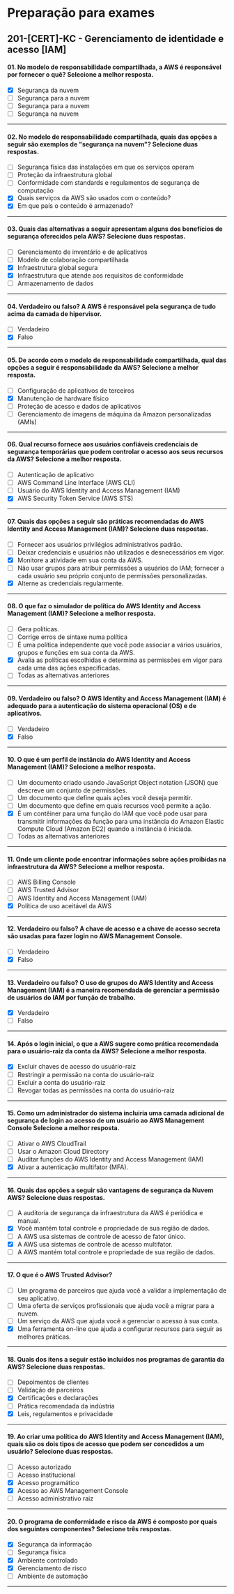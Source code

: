 # Preparação para exames

## 201-[CERT]-KC - Gerenciamento de identidade e acesso [IAM]

#### 01. No modelo de responsabilidade compartilhada, a AWS é responsável por fornecer o quê? Selecione a melhor resposta.
- [x] Segurança da nuvem
- [ ] Segurança para a nuvem
- [ ] Segurança para a  nuvem
- [ ] Segurança na nuvem

***

#### 02. No modelo de responsabilidade compartilhada, quais das opções a seguir são exemplos de "segurança na nuvem"? Selecione duas respostas.
- [ ] Segurança física das instalações em que os serviços operam
- [ ] Proteção da infraestrutura global
- [ ] Conformidade com standards e regulamentos de segurança de computação
- [x] Quais serviços da AWS são usados com o conteúdo?
- [x] Em que país o conteúdo é armazenado?
 
***

#### 03. Quais das alternativas a seguir apresentam alguns dos benefícios de segurança oferecidos pela AWS? Selecione duas respostas.
- [ ] Gerenciamento de inventário e de aplicativos
- [ ] Modelo de colaboração compartilhada
- [x] Infraestrutura global segura
- [x] Infraestrutura que atende aos requisitos de conformidade
- [ ] Armazenamento de dados

***

#### 04. Verdadeiro ou falso? A AWS é responsável pela segurança de tudo acima da camada de hipervisor.
- [ ] Verdadeiro
- [x] Falso

***

#### 05. De acordo com o modelo de responsabilidade compartilhada, qual das opções a seguir é responsabilidade da AWS? Selecione a melhor resposta.
- [ ] Configuração de aplicativos de terceiros
- [x] Manutenção de hardware físico
- [ ] Proteção de acesso e dados de aplicativos
- [ ] Gerenciamento de imagens de máquina da Amazon personalizadas (AMIs)

***

#### 06. Qual recurso fornece aos usuários confiáveis credenciais de segurança temporárias que podem controlar o acesso aos seus recursos da AWS? Selecione a melhor resposta.
- [ ] Autenticação de aplicativo
- [ ] AWS Command Line Interface (AWS CLI)
- [ ] Usuário do AWS Identity and Access Management (IAM)
- [x] AWS Security Token Service (AWS STS)

***

#### 07. Quais das opções a seguir são práticas recomendadas do AWS Identity and Access Management (IAM)? Selecione duas respostas.
- [ ] Fornecer aos usuários privilégios administrativos padrão.
- [ ] Deixar credenciais e usuários não utilizados e desnecessários em vigor.
- [x] Monitore a atividade em sua conta da AWS.
- [ ] Não usar grupos para atribuir permissões a usuários do IAM; fornecer a cada usuário seu próprio conjunto de permissões personalizadas.
- [x] Alterne as credenciais regularmente.

***

#### 08. O que faz o simulador de política do AWS Identity and Access Management (IAM)? Selecione a melhor resposta.
- [ ] Gera políticas.
- [ ] Corrige erros de sintaxe numa política
- [ ] É uma política independente que você pode associar a vários usuários, grupos e funções em sua conta da AWS.
- [x] Avalia as políticas escolhidas e determina as permissões em vigor para cada uma das ações especificadas.
- [ ] Todas as alternativas anteriores

***

#### 09. Verdadeiro ou falso? O AWS Identity and Access Management (IAM) é adequado para a autenticação do sistema operacional (OS) e de aplicativos.
- [ ] Verdadeiro
- [x] Falso

***

#### 10. O que é um perfil de instância do AWS Identity and Access Management (IAM)? Selecione a melhor resposta.
- [ ] Um documento criado usando JavaScript Object notation (JSON) que descreve um conjunto de permissões.
- [ ] Um documento que define quais ações você deseja permitir.
- [ ] Um documento que define em quais recursos você permite a ação.
- [x] É um contêiner para uma função do IAM que você pode usar para transmitir informações da função para uma instância do Amazon Elastic Compute Cloud (Amazon EC2) quando a instância é iniciada.
- [ ] Todas as alternativas anteriores

***

#### 11. Onde um cliente pode encontrar informações sobre ações proibidas na infraestrutura da AWS? Selecione a melhor resposta.
- [ ] AWS Billing Console
- [ ] AWS Trusted Advisor
- [ ] AWS Identity and Access Management (IAM)
- [x] Política de uso aceitável da AWS

***

#### 12. Verdadeiro ou falso? A chave de acesso e a chave de acesso secreta são usadas para fazer login no AWS Management Console.
- [ ] Verdadeiro
- [x] Falso
 
***

#### 13. Verdadeiro ou falso? O uso de grupos do AWS Identity and Access Management (IAM) é a maneira recomendada de gerenciar a permissão de usuários do IAM por função de trabalho.
- [x] Verdadeiro
- [ ] Falso

***

#### 14. Após o login inicial, o que a AWS sugere como prática recomendada para o usuário-raiz da conta da AWS? Selecione a melhor resposta.
- [x] Excluir chaves de acesso do usuário-raiz
- [ ] Restringir a permissão na conta do usuário-raiz
- [ ] Excluir a conta do usuário-raiz
- [ ] Revogar todas as permissões na conta do usuário-raiz

***

#### 15. Como um administrador do sistema incluiria uma camada adicional de segurança de login ao acesso de um usuário ao AWS Management Console Selecione a melhor resposta.
- [ ] Ativar o AWS CloudTrail
- [ ] Usar o Amazon Cloud Directory
- [ ] Auditar funções do AWS Identity and Access Management (IAM)
- [x] Ativar a autenticação multifator (MFA).

***

#### 16. Quais das opções a seguir são vantagens de segurança da Nuvem AWS? Selecione duas respostas.
- [ ] A auditoria de segurança da infraestrutura da AWS é periódica e manual.
- [x] Você mantém total controle e propriedade de sua região de dados.
- [ ] A AWS usa sistemas de controle de acesso de fator único.
- [x] A AWS usa sistemas de controle de acesso multifator.
- [ ] A AWS mantém total controle e propriedade de sua região de dados.

***

#### 17. O que é o AWS Trusted Advisor?
- [ ] Um programa de parceiros que ajuda você a validar a implementação de seu aplicativo.
- [ ] Uma oferta de serviços profissionais que ajuda você a migrar para a nuvem.
- [ ] Um serviço da AWS que ajuda você a gerenciar o acesso à sua conta.
- [x] Uma ferramenta on-line que ajuda a configurar recursos para seguir as melhores práticas.

***

#### 18. Quais dos itens a seguir estão incluídos nos programas de garantia da AWS? Selecione duas respostas.
- [ ] Depoimentos de clientes
- [ ] Validação de parceiros
- [x] Certificações e declarações
- [ ] Prática recomendada da indústria
- [x] Leis, regulamentos e privacidade

***

#### 19. Ao criar uma política do AWS Identity and Access Management (IAM), quais são os dois tipos de acesso que podem ser concedidos a um usuário? Selecione duas respostas.
- [ ] Acesso autorizado
- [ ] Acesso institucional
- [x] Acesso programático
- [x] Acesso ao AWS Management Console
- [ ] Acesso administrativo raiz

***

#### 20. O programa de conformidade e risco da AWS é composto por quais dos seguintes componentes? Selecione três respostas.
- [x] Segurança da informação
- [ ] Segurança física
- [x] Ambiente controlado
- [x] Gerenciamento de risco
- [ ] Ambiente de automação

***
